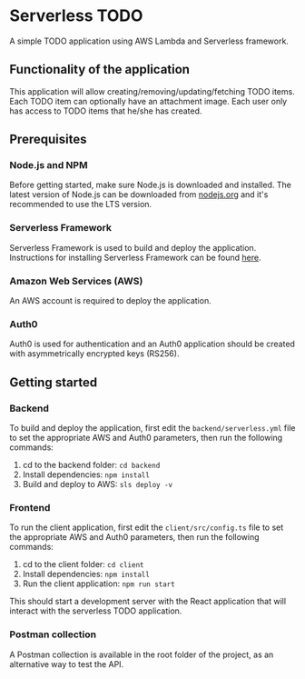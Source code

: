 # Serverless TODO

A simple TODO application using AWS Lambda and Serverless framework.

## Functionality of the application

This application will allow creating/removing/updating/fetching TODO items. Each TODO item can optionally have an attachment image. Each user only has access to TODO items that he/she has created.

## Prerequisites

### Node.js and NPM

Before getting started, make sure Node.js is downloaded and installed. The latest version of Node.js can be downloaded from [nodejs.org](https://nodejs.com/en/download) and it's recommended to use the LTS version.

### Serverless Framework

Serverless Framework is used to build and deploy the application. Instructions for installing Serverless Framework can be found [here](https://serverless.com/framework/docs/getting-started/).

### Amazon Web Services (AWS)

An AWS account is required to deploy the application.

### Auth0

Auth0 is used for authentication and an Auth0 application should be created with asymmetrically encrypted keys (RS256).

## Getting started

### Backend

To build and deploy the application, first edit the `backend/serverless.yml` file to set the appropriate AWS and Auth0 parameters, then run the following commands:

1. cd to the backend folder: `cd backend`
2. Install dependencies: `npm install`
3. Build and deploy to AWS: `sls deploy -v`

### Frontend

To run the client application, first edit the `client/src/config.ts` file to set the appropriate AWS and Auth0 parameters, then run the following commands:

1. cd to the client folder: `cd client`
2. Install dependencies: `npm install`
3. Run the client application: `npm run start`

This should start a development server with the React application that will interact with the serverless TODO application.

### Postman collection

A Postman collection is available in the root folder of the project, as an alternative way to test the API.
